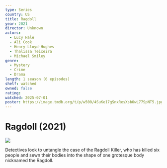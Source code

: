```yaml
---
type: Series
country: US
title: Ragdoll
year: 2021
director: Unknown
actors:
  - Lucy Hale
  - Ali Cook
  - Henry Lloyd-Hughes
  - Thalissa Teixeira
  - Michael Smiley
genre:
  - Mystery
  - Crime
  - Drama
length: 1 season (6 episodes)
shelf: watched
owned: false
rating:
watched: 2025-07-01
poster: https://image.tmdb.org/t/p/w500/4SuKe17gSnxResXsbOwL77SpNT5.jpg
---
```


# Ragdoll (2021)

![](https://image.tmdb.org/t/p/w500/4SuKe17gSnxResXsbOwL77SpNT5.jpg)

Detectives look to untangle the case of the Ragdoll Killer, who has killed six people and sewn their bodies into the shape of one grotesque body nicknamed the Ragdoll.